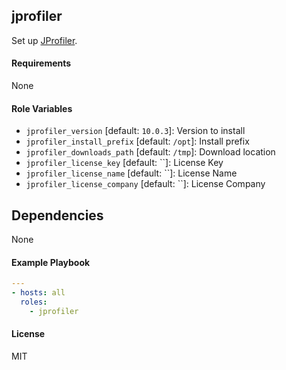 ## jprofiler

Set up [JProfiler](https://www.ej-technologies.com/products/jprofiler/overview.html).

#### Requirements

None

#### Role Variables

* `jprofiler_version` [default: `10.0.3`]: Version to install
* `jprofiler_install_prefix` [default: `/opt`]: Install prefix
* `jprofiler_downloads_path` [default: `/tmp`]: Download location
* `jprofiler_license_key` [default: ``]: License Key
* `jprofiler_license_name` [default: ``]: License Name
* `jprofiler_license_company` [default: ``]: License Company

## Dependencies

None

#### Example Playbook

```yaml
---
- hosts: all
  roles:
    - jprofiler
```

#### License

MIT

